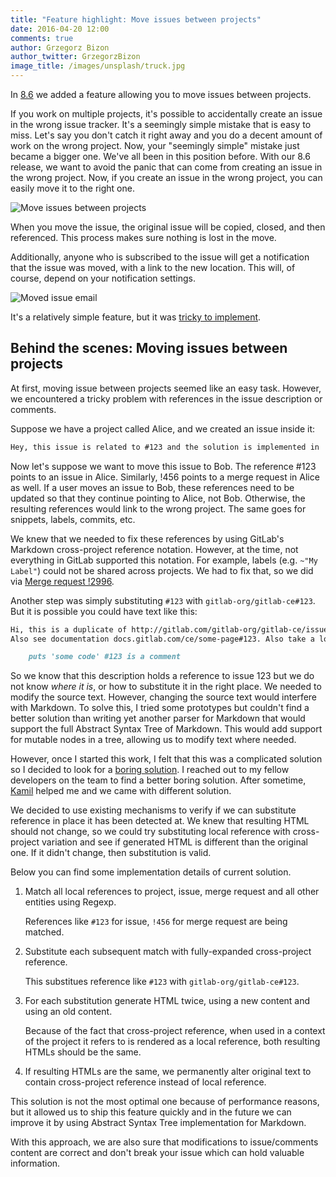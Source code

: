 ```yaml
---
title: "Feature highlight: Move issues between projects"
date: 2016-04-20 12:00
comments: true
author: Grzegorz Bizon
author_twitter: GrzegorzBizon
image_title: /images/unsplash/truck.jpg
---
```



In [8.6][releasepost] we added a feature allowing you to move issues between projects.

If you work on multiple projects, it's possible to accidentally create an issue
in the wrong issue tracker. It's a seemingly simple mistake that is easy to miss.
Let's say you don't catch it right away and you do a decent amount of work
on the wrong project. Now, your "seemingly simple" mistake just became a bigger one.
We've all been in this position before. With our 8.6 release, we want to avoid the
panic that can come from creating an issue in the wrong project. Now, if you
create an issue in the wrong project, you can easily move it to the right one.

<!-- more -->

![Move issues between projects](/images/8_6/move-issue.png)

When you move the issue, the original issue will be copied, closed, and then referenced.
This process makes sure nothing is lost in the move.

Additionally, anyone who is subscribed to the issue will get a notification that the
issue was moved, with a link to the new location. This will, of course,
depend on your notification settings.

![Moved issue email](/images/blogimages/moved-issue-email.png)

It's a relatively simple feature, but it was
[tricky to implement][Merge request !2831].

## Behind the scenes: Moving issues between projects

At first, moving issue between projects seemed like an easy task. However,
we encountered a tricky problem with references in the issue description or
comments.

Suppose we have a project called Alice, and we created an issue inside it:

```markdown
Hey, this issue is related to #123 and the solution is implemented in !456.
```

Now let's suppose we want to move this issue to Bob. The reference #123 points
to an issue in Alice. Similarly, !456 points to a merge request in Alice as well.
If a user moves an issue to Bob, these references need to be updated so that they
continue pointing to Alice, not Bob. Otherwise, the resulting references would
link to the wrong project. The same goes for snippets, labels, commits, etc.

We knew that we needed to fix these references by using GitLab's Markdown
cross-project reference notation. However, at the time, not everything in GitLab
supported this notation. For example, labels (e.g. `~"My Label"`) could not be
shared across projects. We had to fix that, so we did via [Merge request !2996].


Another step was simply substituting `#123` with `gitlab-org/gitlab-ce#123`.
But it is possible you could have text like this:

```markdown
Hi, this is a duplicate of http://gitlab.com/gitlab-org/gitlab-ce/issues/123.
Also see documentation docs.gitlab.com/ce/some-page#123. Also take a look at this code:

    puts 'some code' #123 is a comment
```

So we know that this description holds a reference to issue 123 but we do not
know *where it is*, or how to substitute it in the right place. We needed to modify
the source text. However, changing the source text would interfere with Markdown.
To solve this, I tried some prototypes but couldn't find a better solution than
writing yet another parser for Markdown that would support the full Abstract
Syntax Tree of Markdown. This would add support for mutable nodes in a tree,
allowing us to modify text where needed.

However, once I started this work, I felt that this was a complicated solution so
I decided to look for a [boring solution][values]. I reached out to my fellow
developers on the team to find a better boring solution. After sometime,
[Kamil] helped me and we came with different solution.

We decided to use existing mechanisms to verify if we can substitute reference
in place it has been detected at. We knew that resulting HTML should not change,
so we could try substituting local reference with cross-project variation and
see if generated HTML is different than the original one. If it didn't change,
then substitution is valid.

Below you can find some implementation details of current solution.

1.  Match all local references to project, issue, merge request and all other
    entities using Regexp.

    References like `#123` for issue, `!456` for merge request are being
    matched.

1.  Substitute each subsequent match with fully-expanded cross-project
    reference.

    This substitues reference like `#123` with `gitlab-org/gitlab-ce#123`.

1.  For each substitution generate HTML twice, using a new content and using an
    old content.

    Because of the fact that cross-project reference, when used in a context
    of the project it refers to is rendered as a local reference, both resulting
    HTMLs should be the same.

1.  If resulting HTMLs are the same, we permanently alter original text to
    contain cross-project reference instead of local reference.

This solution is not the most optimal one because of performance reasons, but
it allowed us to ship this feature quickly and in the future we can improve it
by using Abstract Syntax Tree implementation for Markdown.

With this approach, we are also sure that modifications to issue/comments
content are correct and don't break your issue which can hold valuable
information.

[Kamil]: https://twitter.com/ayufanpl
[Merge request !2831]: https://gitlab.com/gitlab-org/gitlab-ce/merge_requests/2831
[values]: https://about.gitlab.com/handbook/values
[releasepost]: https://about.gitlab.com/2016/03/22/gitlab-8-6-released/
[Merge request !2996]: https://gitlab.com/gitlab-org/gitlab-ce/merge_requests/2966
